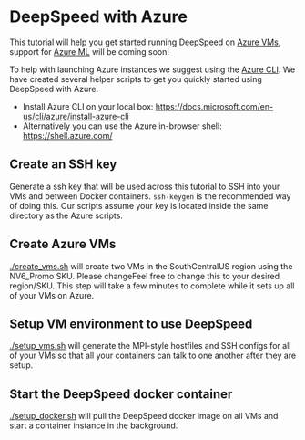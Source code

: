 # DeepSpeed with Azure

This tutorial will help you get started running DeepSpeed on [Azure VMs](https://azure.microsoft.com/en-us/services/virtual-machines/), support for [Azure ML](https://azure.microsoft.com/en-us/services/machine-learning/) will be coming soon!

To help with launching Azure instances we suggest using the [Azure CLI](https://docs.microsoft.com/en-us/cli/azure/?view=azure-cli-latest). We have created several helper scripts to get you quickly started using DeepSpeed with Azure.
 * Install Azure CLI on your local box: https://docs.microsoft.com/en-us/cli/azure/install-azure-cli
 * Alternatively you can use the Azure in-browser shell: https://shell.azure.com/
 
 ## Create an SSH key
 Generate a ssh key that will be used across this tutorial to SSH into your VMs and between Docker containers. `ssh-keygen` is the recommended way of doing this. Our scripts assume your key is located inside the same directory as the Azure scripts.
 
 ## Create Azure VMs
 [./create_vms.sh](create_vms.sh) will create two VMs in the SouthCentralUS region using the NV6_Promo SKU. Please changeFeel free to change this to your desired region/SKU. This step will take a few minutes to complete while it sets up all of your VMs on Azure.
  
 ## Setup VM environment to use DeepSpeed
 [./setup_vms.sh](setup_vms.sh) will generate the MPI-style hostfiles and SSH configs for all of your VMs so that all your containers can talk to one another after they are setup.
 
 ## Start the DeepSpeed docker container
 [./setup_docker.sh](setup_docker.sh) will pull the DeepSpeed docker image on all VMs and start a container instance in the background.
